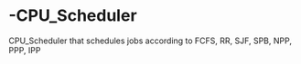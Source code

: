 -CPU_Scheduler
==============

CPU_Scheduler that schedules jobs according to FCFS, RR, SJF, SPB, NPP, PPP, IPP